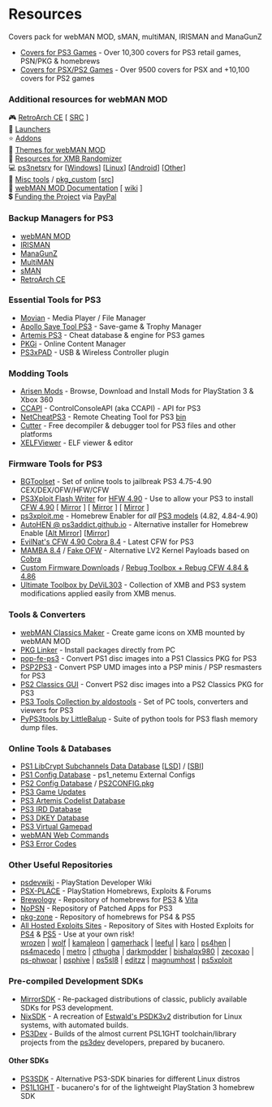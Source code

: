 # Resources
Covers pack for webMAN MOD, sMAN, multiMAN, IRISMAN and ManaGunZ
 
* [Covers for PS3 Games](https://github.com/aldostools/Resources/releases/download/1.0/EP0001-BLES80608_00-COVERS0000000000.pkg) - Over 10,300 covers for PS3 retail games, PSN/PKG & homebrews
* [Covers for PSX/PS2 Games](https://github.com/aldostools/Resources/releases/download/1.0/EP0001-BLES80608_00-COVERS00000RETRO.pkg) - Over 9500 covers for PSX and +10,100 covers for PS2 games

### Additional resources for webMAN MOD
🎮 [RetroArch CE](https://github.com/aldostools/Resources/releases/download/RetroArch_CE/RetroArch_CE.pkg) [ [SRC](https://github.com/crystalct/RetroArch_PSX_CE) ]<br>
🚀 [Launchers](https://github.com/aldostools/Resources/releases/tag/Launchers)<br>
⭐ [Addons](https://github.com/aldostools/Resources/releases/tag/Addons)<br>
🎨 [Themes for webMAN MOD](https://github.com/aldostools/Resources/releases/tag/Themes)<br>
🎲 [Resources for XMB Randomizer](https://github.com/aldostools/Resources/releases/tag/XMB_Randomizers)<br>
💻 [ps3netsrv](https://github.com/aldostools/webMAN-MOD/tree/master/_Projects_/ps3netsrv) for [[Windows](https://github.com/aldostools/webMAN-MOD/releases/download/1.47.45/ps3netsrv_20240210.zip)] [[Linux](https://github.com/aldostools/webMAN-MOD/tree/master/_Projects_/ps3netsrv/bins/Linux)] [[Android](https://github.com/aldostools/webMAN-MOD/tree/master/_Projects_/ps3netsrv/bins/Android)] [[Other](https://github.com/aldostools/webMAN-MOD/tree/master/_Projects_/ps3netsrv/bins)]<br>
🧰 [Misc tools](https://github.com/aldostools/webMAN-MOD/tree/master/_Projects_/tools) / [pkg_custom](https://github.com/aldostools/webMAN-MOD/raw/master/_Projects_/updater/pkg_custom.exe) [[src](https://github.com/aldostools/webMAN-MOD/tree/master/_Projects_/pkglaunch/pypkg)]<br>
📘 [webMAN MOD Documentation](https://github.com/aldostools/webMAN-MOD/wiki) [ [wiki](https://github.com/aldostools/webMAN-MOD/wiki/%E2%80%A2-License) ]<br>
💲 [Funding the Project](https://donate.aldostools.org) via [PayPal](https://paypal.me/aldostools)<br>

### Backup Managers for PS3
* [webMAN MOD](https://github.com/aldostools/webMAN-MOD/releases)
* [IRISMAN](https://github.com/aldostools/IRISMAN/releases)
* [ManaGunZ](https://github.com/Zarh/ManaGunZ/releases)
* [MultiMAN](https://store.brewology.com/ahomebrew.php?brewid=24)
* [sMAN](https://store.brewology.com/ahomebrew.php?brewid=309)
* [RetroArch CE](https://store.brewology.com/ahomebrew.php?brewid=152) 
 
### Essential Tools for PS3
* [Movian](https://store.brewology.com/ahomebrew.php?brewid=196) - Media Player / File Manager
* [Apollo Save Tool PS3](https://store.brewology.com/ahomebrew.php?brewid=321) - Save-game & Trophy Manager
* [Artemis PS3](https://store.brewology.com/ahomebrew.php?brewid=291) - Cheat database & engine for PS3 games
* [PKGi](https://store.brewology.com/ahomebrew.php?brewid=320) - Online Content Manager
* [PS3xPAD](https://www.psx-place.com/resources/ps3xpad.22/) - USB & Wireless Controller plugin

### Modding Tools
* [Arisen Mods](https://github.com/ohhsodead/arisen-mods) - Browse, Download and Install Mods for PlayStation 3 & Xbox 360
* [CCAPI](https://store.brewology.com/ahomebrew.php?brewid=254) - ControlConsoleAPI (aka CCAPI) - API for PS3
* [NetCheatPS3](https://github.com/Dnawrkshp/NetCheatPS3) - Remote Cheating Tool for PS3 [bin](https://netcheat.gamehacking.org/ncUpdater/ncUpdateDir.zip)
* [Cutter](https://cutter.re/#features) - Free decompiler & debugger tool for PS3 files and other platforms
* [XELFViewer](https://github.com/horsicq/XELFViewer/releases) - ELF viewer & editor
 
### Firmware Tools for PS3
* [BGToolset](http://www.ps3toolset.com/) - Set of online tools to jailbreak PS3 4.75-4.90 CEX/DEX/OFW/HFW/CFW
* [PS3Xploit Flash Writer](https://www.psx-place.com/threads/ps3xploit-flash-writer-4-90-hfw.39744/) for [HFW 4.90](https://www.psx-place.com/threads/hfw-4-90-1-hybrid-firmware.39758/) - Use to allow your PS3 to install [CFW 4.90](https://www.brewology.com/?p=4704) [ [Mirror](https://ps3addict.github.io/writer/) ] [ [Mirror](https://evilnat.github.io/flashwriter/) ] [ [Mirror](https://aldostools.github.io/flashwriter/) ]
* [ps3xploit.me](https://ps3xploit.me/) - Homebrew Enabler for *all* [PS3 models](http://www.psdevwiki.com/ps3/SKU_Models) (4.82, 4.84-4.90)
* [AutoHEN @ ps3addict.github.io](https://ps3addict.github.io/autohen) - Alternative installer for Homebrew Enable  [[Alt Mirror](https://ps3addict.github.io/alternate/)] [[Mirror](https://aldostools.github.io/install-ps3hen/)]
* [EvilNat's CFW 4.90 Cobra 8.4](https://www.psx-place.com/threads/cfw-4-90-evilnat-cobra-8-4-cex-dex-pex-d-pex.39743/) - Latest CFW for PS3
* [MAMBA 8.4](https://github.com/aldostools/Resources/releases/tag/Payloads) / [Fake OFW](https://github.com/aldostools/Resources/releases/tag/Payloads) - Alternative LV2 Kernel Payloads based on [Cobra](https://github.com/Evilnat/Cobra-PS3)
* [Custom Firmware Downloads](https://archive.midnightchannel.net/SonyPS/Firmware/?cat=rebug) / 
  [Rebug Toolbox + Rebug CFW 4.84 & 4.86](https://store.brewology.com/ahomebrew.php?brewid=308)
* [Ultimate Toolbox by DeViL303](https://store.brewology.com/ahomebrew.php?brewid=326) - Collection of XMB and PS3 system modifications applied easily from XMB menus.

### Tools & Converters
* [webMAN Classics Maker](https://www.psx-place.com/threads/webman-classics-maker-v2-0-gui-release.30984/) - Create game icons on XMB mounted by webMAN MOD
* [PKG Linker](https://www.psx-place.com/resources/pkg-linker-2-0-serve-packages-to-your-ps3-han-cfw.640/) - Install packages directly from PC
* [pop-fe-ps3](https://github.com/sahlberg/pop-fe/actions) - Convert PS1 disc images into a PS1 Classics PKG for PS3
* [PSP2PS3](https://www.psx-place.com/threads/playing-playstation-portable-psp-games-on-your-ps3.38830/) - Convert PSP UMD images into a PSP minis / PSP resmasters for PS3
* [PS2 Classics GUI](https://www.psx-place.com/resources/ps2-classics-gui.638/) - Convert PS2 disc images into a PS2 Classics PKG for PS3
* [PS3 Tools Collection by aldostools](https://www.psx-place.com/resources/ps3-tools-collection.594/) - Set of PC tools, converters and viewers for PS3
* [PyPS3tools by LittleBalup](https://github.com/littlebalup/PyPS3tools) - Suite of python tools for PS3 flash memory dump files.

### Online Tools & Databases
* [PS1 LibCrypt Subchannels Data Database](https://ps3.aldostools.org/lsd.html) [[LSD](https://ps3.aldostools.org/lsd.html)] / [[SBI](https://ps3.aldostools.org/sbi.html)]
* [PS1 Config Database](https://ps3.aldostools.org/ps1config.html) - ps1_netemu External Configs
* [PS2 Config Database](https://ps3.aldostools.org/ps2config.html) / [PS2CONFIG.pkg](https://github.com/aldostools/webMAN-MOD/releases/download/1.47.45/PS2CONFIG.pkg)
* [PS3 Game Updates](https://ps3.aldostools.org/updates.html)
* [PS3 Artemis Codelist Database](https://ps3.aldostools.org/codelist.html)
* [PS3 IRD Database](https://ps3.aldostools.org/ird.html)
* [PS3 DKEY Database](https://ps3.aldostools.org/dkey.html)
* [PS3 Virtual Gamepad](https://pad.aldostools.org)
* [webMAN Web Commands](https://github.com/aldostools/webMAN-MOD/wiki/Web-Commands)
* [PS3 Error Codes](https://www.psdevwiki.com/ps3/Error_Codes#Generic_errors)

### Other Useful Repositories
* [psdevwiki](https://psdevwiki.com/) - PlayStation Developer Wiki
* [PSX-PLACE](https://www.psx-place.com/resources/) - PlayStation Homebrews, Exploits & Forums
* [Brewology](https://brewology.com) - Repository of homebrews for [PS3](https://store.brewology.com) & [Vita](https://store.brewology.com/vita)
* [NoPSN](https://nopsn.org/pkg/ps3/) - Repository of Patched Apps for PS3
* [pkg-zone](https://pkg-zone.com) - Repository of homebrews for PS4 & PS5
* [All Hosted Exploits Sites](https://all-exhost.github.io) - Repository of Sites with Hosted Exploits for [PS4](https://github.com/GoldHEN) & [PS5](https://github.com/LightningMods/etaHEN) - Use at your own risk!<br>
  [wrozen](https://wrozen.com) | [wolf](https://wolf-5.github.io) | [kamaleon](https://kmeps4.site) | [gamerhack](https://gamerhack.github.io) | [leeful](https://leeful.github.io) | [karo](https://karo218.ir) | [ps4hen](ps4hen.ru) | [ps4macedo](https://github.com/ps4macedo?tab=repositories) | [metro](https://metro70.neocities.org/) | [cthugha](https://cthugha.exploit.menu) | [darkmodder](https://darkmoddervc.github.io/PS4JB) | [bishalqx980](https://bishalqx980.github.io/) | [zecoxao](https://zecoxao.github.io) | [ps-phwoar](https://ps-phwoar.github.io) | [psphive](https://leeful.github.io/psphive) | [ps5sl8](https://ps4macedo.github.io/ps5sl8) | [editzz](https://ps5.editzz.net) | [magnumhost](https://magnumhost.my.id/) | [ps5xploit](https://ps5xploit.github.io)

### Pre-compiled Development SDKs
* [MirrorSDK](https://github.com/MiscPS3/MirrorSDK/releases) - Re-packaged distributions of classic, publicly available SDKs for PS3 development.
* [NixSDK](https://github.com/MiscPS3/NixSDK/releases) - A recreation of [Estwald's PSDK3v2](https://github.com/Estwald/PSDK3v2) distribution for Linux systems, with automated builds.
* [PS3Dev](https://github.com/bucanero/ps3toolchain/releases) - Builds of the almost current PSL1GHT toolchain/library projects from the [ps3dev](https://github.com/ps3dev) developers, prepared by bucanero.
#### Other SDKs
* [PS3SDK](https://github.com/PS3SDK-Misc) - Alternative PS3-SDK binaries for different Linux distros
* [PS1L1GHT](https://github.com/bucanero/PSL1GHT) - bucanero's for of the lightweight PlayStation 3 homebrew SDK
